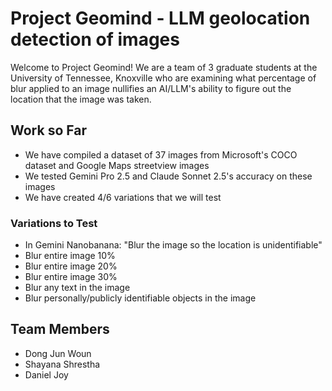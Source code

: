 # Project Geomind - LLM geolocation detection of images

Welcome to Project Geomind! We are a team of 3 graduate students at the University of Tennessee, Knoxville
who are examining what percentage of blur applied to an image nullifies an AI/LLM's ability to figure out
the location that the image was taken.

## Work so Far
- We have compiled a dataset of 37 images from Microsoft's COCO dataset and Google Maps streetview images
- We tested Gemini Pro 2.5 and Claude Sonnet 2.5's accuracy on these images
- We have created 4/6 variations that we will test

### Variations to Test
- In Gemini Nanobanana: "Blur the image so the location is unidentifiable"
- Blur entire image 10%
- Blur entire image 20%
- Blur entire image 30%
- Blur any text in the image
- Blur personally/publicly identifiable objects in the image

## Team Members
- Dong Jun Woun
- Shayana Shrestha
- Daniel Joy
